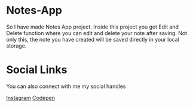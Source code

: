 # Notes-App
<p>So I have made Notes App project. Inside this project you get Edit and Delete function where you can edit and delete your note after saving. Not only this, the note you have created will be saved directly in your local storage.</p>
<h1>Social Links</h1>
<p>You can also connect with me my social handles</p>
<a href="https://instagram.com/codewithharsh_?igshid=YmMyMTA2M2Y=">Instagram</a>
<a href="https://codepen.io/codewithharsh_">Codepen</a>
